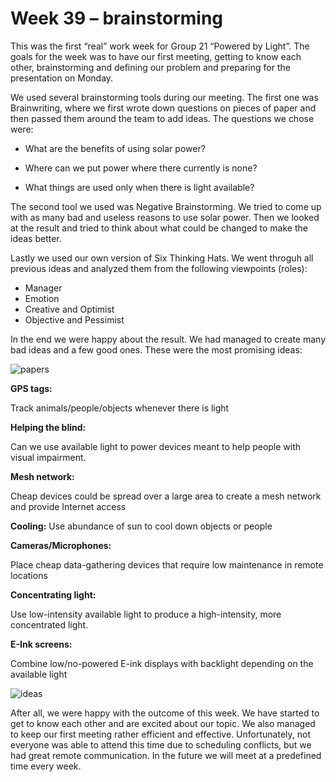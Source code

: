 # Week 39 – brainstorming

This was the first “real” work week for Group 21 “Powered by Light”. The goals
for the week was to have our first meeting, getting to know each other,
brainstorming and defining our problem and preparing for the presentation on
Monday.

We used several brainstorming tools during our meeting. The first one was
Brainwriting, where we first wrote down questions on pieces of paper and then
passed them around the team to add ideas. The questions we chose were:

- What are the benefits of using solar power?

- Where can we put power where there currently is none?

- What things are used only when there is light available?

The second tool we used was Negative Brainstorming. We tried to come up with as
many bad and useless reasons to use solar power. Then we looked at the result
and tried to think about what could be changed to make the ideas better.

Lastly we used our own version of Six Thinking Hats. We went throguh all
previous ideas and analyzed them from the following viewpoints (roles):

- Manager
- Emotion
- Creative and Optimist
- Objective and Pessimist

In the end we were happy about the result. We had managed to create many
bad ideas and a few good ones. These were the most promising ideas:

![papers](https://coumbole.github.io/resources/papers.jpg)

**GPS tags:**

Track animals/people/objects whenever there is light

**Helping the blind:**

Can we use available light to power devices meant to help people with visual impairment.

**Mesh network:**

Cheap devices could be spread over a large area to create a mesh network and provide Internet access

**Cooling:**
Use abundance of sun to cool down objects or people

**Cameras/Microphones:**

Place cheap data-gathering devices that require low maintenance in remote locations

**Concentrating light:**

Use low-intensity available light to produce a high-intensity, more concentrated light.

**E-Ink screens:**

Combine low/no-powered E-ink displays with backlight depending on the available light

![ideas](https://coumbole.github.io/resources/graph.jpg)

After all, we were happy with the outcome of this week. We have
started to get to know each other and are excited about our topic. We
also managed to keep our first meeting rather efficient and effective.
Unfortunately, not everyone was able to attend this time due to
scheduling conflicts, but we had great remote communication. In the
future we will meet at a predefined time every week.


